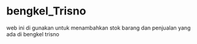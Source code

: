 # bengkel_Trisno
web ini di gunakan untuk menambahkan stok barang dan penjualan yang ada di bengkel trisno
